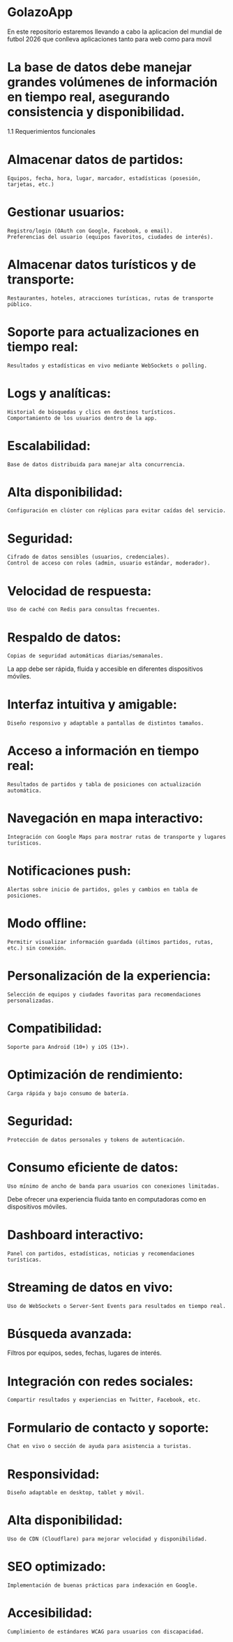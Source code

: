 # GolazoApp
En este repositorio estaremos llevando a cabo la aplicacion del mundial de futbol 2026 que conlleva aplicaciones tanto para web como para movil

<!-- 1. Requerimientos para la Base de Datos -->

# La base de datos debe manejar grandes volúmenes de información en tiempo real, asegurando consistencia y disponibilidad.

1.1 Requerimientos funcionales
# Almacenar datos de partidos:
    Equipos, fecha, hora, lugar, marcador, estadísticas (posesión, tarjetas, etc.)
# Gestionar usuarios:
    Registro/login (OAuth con Google, Facebook, o email).
    Preferencias del usuario (equipos favoritos, ciudades de interés).
# Almacenar datos turísticos y de transporte:
    Restaurantes, hoteles, atracciones turísticas, rutas de transporte público.

# Soporte para actualizaciones en tiempo real:
    Resultados y estadísticas en vivo mediante WebSockets o polling.

# Logs y analíticas:
    Historial de búsquedas y clics en destinos turísticos.
    Comportamiento de los usuarios dentro de la app.

<!-- 1.2 Requerimientos no funcionales -->

# Escalabilidad:
    Base de datos distribuida para manejar alta concurrencia.

# Alta disponibilidad:
    Configuración en clúster con réplicas para evitar caídas del servicio.

# Seguridad:
    Cifrado de datos sensibles (usuarios, credenciales).
    Control de acceso con roles (admin, usuario estándar, moderador).

# Velocidad de respuesta:
    Uso de caché con Redis para consultas frecuentes.

# Respaldo de datos:
    Copias de seguridad automáticas diarias/semanales.

<!-- 2. Requerimientos para la Aplicación Móvil -->
La app debe ser rápida, fluida y accesible en diferentes dispositivos móviles.

<!-- 2.1 Requerimientos funcionales -->

# Interfaz intuitiva y amigable:
    Diseño responsivo y adaptable a pantallas de distintos tamaños.

# Acceso a información en tiempo real:
    Resultados de partidos y tabla de posiciones con actualización automática.

# Navegación en mapa interactivo:
    Integración con Google Maps para mostrar rutas de transporte y lugares turísticos.

# Notificaciones push:
    Alertas sobre inicio de partidos, goles y cambios en tabla de posiciones.

# Modo offline:
    Permitir visualizar información guardada (últimos partidos, rutas, etc.) sin conexión.

# Personalización de la experiencia:
    Selección de equipos y ciudades favoritas para recomendaciones personalizadas.

<!-- 2.2 Requerimientos no funcionales -->

# Compatibilidad:
    Soporte para Android (10+) y iOS (13+).

# Optimización de rendimiento:
    Carga rápida y bajo consumo de batería.

# Seguridad:
    Protección de datos personales y tokens de autenticación.

# Consumo eficiente de datos:
    Uso mínimo de ancho de banda para usuarios con conexiones limitadas.
<!-- 3. Requerimientos para la Aplicación Web -->

Debe ofrecer una experiencia fluida tanto en computadoras como en dispositivos móviles.

<!-- 3.1 Requerimientos funcionales -->

# Dashboard interactivo:
    Panel con partidos, estadísticas, noticias y recomendaciones turísticas.

# Streaming de datos en vivo:
    Uso de WebSockets o Server-Sent Events para resultados en tiempo real.


# Búsqueda avanzada:
Filtros por equipos, sedes, fechas, lugares de interés.

# Integración con redes sociales:
    Compartir resultados y experiencias en Twitter, Facebook, etc.

# Formulario de contacto y soporte:
    Chat en vivo o sección de ayuda para asistencia a turistas.

<!-- 3.2 Requerimientos no funcionales -->

# Responsividad:
    Diseño adaptable en desktop, tablet y móvil.

# Alta disponibilidad:
    Uso de CDN (Cloudflare) para mejorar velocidad y disponibilidad.

# SEO optimizado:
    Implementación de buenas prácticas para indexación en Google.

# Accesibilidad:
    Cumplimiento de estándares WCAG para usuarios con discapacidad.
